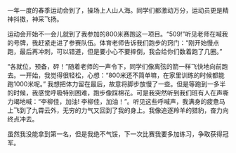 一年一度的春季运动会到了，操场上人山人海。同学们都激动万分，运动员更是精神抖擞，神采飞扬。

运动会开始不一会儿就到了我参加的800米赛跑这一项目。“509!”听见老师在喊我的号牌，我赶紧走进了参赛队伍。体育老师告诉我们跑步的窍门：“刚开始慢点跑，最后再冲刺，可以错道，但是要小心不要摔倒，我会给你们数着跑了几圈。”

“各就位，预备，砰！”随着老师的一声令下，同学们像离弦的箭一样飞快地向前跑去。一开始，我觉得很轻松，心想：“800米还不简单嘛，在家里训练的时候都能跑1000米呢。” 我想把体力留在最后，故意将脚步放慢了一些。但是等跑到一多半的时候，我感觉呼吸特别困难，跑步像踩棉花。可是我突然听到我们班有人在声嘶力竭地喊：“李柳佳，加油! 李柳佳，加油！”。听见这些呼喊声，我满身的疲惫马上飞到了九霄云外，无穷的力气又回到了我的身上。我像追逐羚羊的猎豹，奋力向终点冲去。

虽然我没能拿到第一名，但是我绝不气馁，下一次比赛我要多加练习，争取获得冠军。
